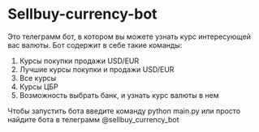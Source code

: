 # Sellbuy-currency-bot
Это телеграмм бот, в котором вы можете узнать курс интересующей вас валюты. 
Бот содержит в себе такие команды:
1. Курсы покупки продажи USD/EUR
2. Лучшие курсы покупки и продажи USD/EUR
3. Все курсы
4. Курсы ЦБР
5. Возможность выбрать банк, и узнать курс валюты в нем

Чтобы запустить бота введите команду 
python main.py
или просто найдите бота в телеграмм 
@sellbuy_currency_bot
